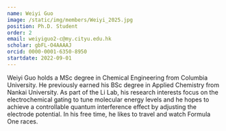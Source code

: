 ```yaml
---
name: Weiyi Guo
image: /static/img/members/Weiyi_2025.jpg
position: Ph.D. Student
order: 2
email: weiyiguo2-c@my.cityu.edu.hk
scholar: gbFL-O4AAAAJ
orcid: 0000-0001-6350-8950
startdate: 2022-09-01
---
```

Weiyi Guo holds a MSc degree in Chemical Engineering from Columbia University. He previously earned his
  BSc degree in Applied Chemistry from Nankai University. As part of the Li Lab, his research interests focus on the
  electrochemical gating to tune molecular energy levels and he hopes to achieve a controllable quantum interference
  effect by adjusting the electrode potential. In his free time, he likes to travel and watch Formula One races.
